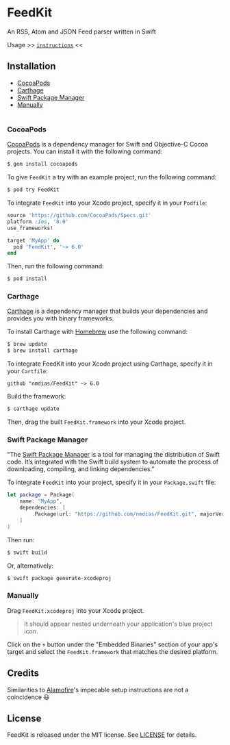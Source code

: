 
# FeedKit

An RSS, Atom and JSON Feed parser written in Swift

Usage >> [`instructions`](https://github.com/nmdias/FeedKit/blob/master/README.md) <<

## Installation
- [CocoaPods](#cocoapods)
- [Carthage](#carthage)
- [Swift Package Manager](#swift-package-manager)
- [Manually](#manually)

# 

### CocoaPods

[CocoaPods](http://cocoapods.org) is a dependency manager for Swift and Objective-C Cocoa projects. You can install it with the following command:

```bash
$ gem install cocoapods
```

To give `FeedKit` a try with an example project, run the following command: 

```bash
$ pod try FeedKit
```

To integrate `FeedKit` into your Xcode project, specify it in your `Podfile`:

```ruby
source 'https://github.com/CocoaPods/Specs.git'
platform :ios, '8.0'
use_frameworks!

target 'MyApp' do
  pod 'FeedKit', '~> 6.0'
end
```

Then, run the following command:

```bash
$ pod install
```

### Carthage

[Carthage](https://github.com/Carthage/Carthage) is a dependency manager that builds your dependencies and provides you with binary frameworks.

To install Carthage with [Homebrew](http://brew.sh/) use the following command:

```bash
$ brew update
$ brew install carthage
```
To integrate FeedKit into your Xcode project using Carthage, specify it in your `Cartfile`:

```ogdl
github "nmdias/FeedKit" ~> 6.0
```
Build the framework:

```bash
$ carthage update
```
Then, drag the built `FeedKit.framework` into your Xcode project.

### Swift Package Manager

"The [Swift Package Manager](https://swift.org/package-manager/) is a tool for managing the distribution of Swift code. It’s integrated with the Swift build system to automate the process of downloading, compiling, and linking dependencies."

To integrate `FeedKit` into your project, specify it in your `Package.swift` file:

```swift
let package = Package(
    name: "MyApp",
    dependencies: [
        .Package(url: "https://github.com/nmdias/FeedKit.git", majorVersion: 6)
    ]
)
```

Then run:

```bash
$ swift build
```

Or, alternatively:

```bash
$ swift package generate-xcodeproj
```

### Manually

Drag `FeedKit.xcodeproj` into your Xcode project.

 > It should appear nested underneath your application's blue project icon.
 
Click on the `+` button under the "Embedded Binaries" section of your app's target and select the `FeedKit.framework` that matches the desired platform.

## Credits
Similarities to [Alamofire](https://github.com/Alamofire/Alamofire)'s impecable setup instructions are not a coincidence 😃

## License

FeedKit is released under the MIT license. See [LICENSE](https://github.com/nmdias/FeedKit/blob/master/LICENSE) for details.



